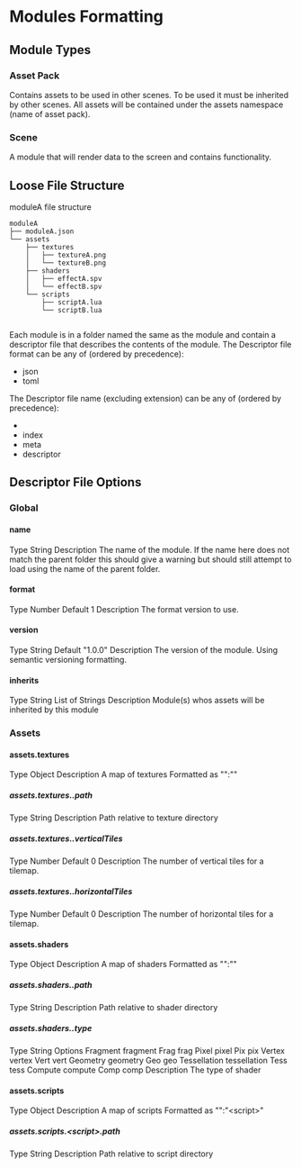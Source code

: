# Modules Formatting


## Module Types

### Asset Pack

Contains assets to be used in other scenes.
To be used it must be inherited by other scenes.
All assets will be contained under the assets namespace (name of asset pack).

### Scene 

A module that will render data to the screen and contains functionality.


## Loose File Structure
    
moduleA file structure
```
moduleA
├── moduleA.json
└── assets
    ├── textures
    │   ├── textureA.png
    │   └── textureB.png 
    ├── shaders
    │   ├── effectA.spv
    │   └── effectB.spv 
    └── scripts
        ├── scriptA.lua
        └── scriptB.lua 
    
```

Each module is in a folder named the same as the module and contain a descriptor file
that describes the contents of the module. 
The Descriptor file format can be any of (ordered by precedence):
- json
- toml

The Descriptor file name (excluding extension) can be any of (ordered by precedence):
- <moduleName>
- index
- meta
- descriptor

## Descriptor File Options

### Global

#### name
Type 
    String
Description
    The name of the module.
    If the name here does not match the parent folder this should give a warning
    but should still attempt to load using the name of the parent folder.

#### format
Type 
    Number
Default
    1
Description
    The format version to use.
    
#### version
Type
    String
Default 
    "1.0.0"
Description
    The version of the module.
    Using semantic versioning formatting.

#### inherits
Type
    String
    List of Strings
Description
    Module(s) whos assets will be inherited by this module


### Assets

#### assets.textures
Type
    Object
Description
    A map of textures
    Formatted as "<name>":"<texture>"

##### assets.textures.<texture>.path
Type
    String
Description
    Path relative to texture directory

##### assets.textures.<texture>.verticalTiles
Type
    Number
Default
    0
Description
    The number of vertical tiles for a tilemap.

##### assets.textures.<texture>.horizontalTiles
Type
    Number
Default
    0
Description
    The number of horizontal tiles for a tilemap.
    
#### assets.shaders
Type
    Object
Description
    A map of shaders
    Formatted as "<name>":"<shader>"

##### assets.shaders.<shader>.path
Type
    String
Description
    Path relative to shader directory
    
##### assets.shaders.<shader>.type
Type
    String
Options 
    Fragment fragment Frag frag Pixel pixel Pix pix
    Vertex vertex Vert vert
    Geometry geometry Geo geo
    Tessellation tessellation Tess tess
    Compute compute Comp comp
Description
    The type of shader

#### assets.scripts
Type
    Object
Description
    A map of scripts
    Formatted as "<name>":"\<script>"

##### assets.scripts.\<script>.path
Type
    String
Description
    Path relative to script directory
    


